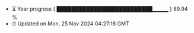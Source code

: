 - ⏳ Year progress { ██████████████████████████▁▁▁▁ } 89.94 %
- ⏰ Updated on Mon, 25 Nov 2024 04:27:18 GMT

